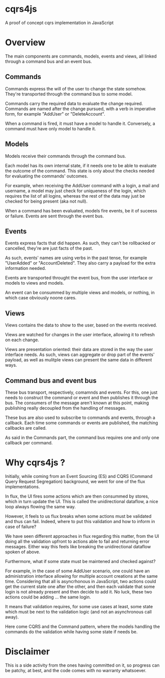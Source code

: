 # cqrs4js
A proof of concept cqrs implementation in JavaScript

# Overview

The main components are commands, models, events and views, all linked through a command bus and an event bus. 

## Commands

Commands express the will of the user to change the state somehow. They're transported through the command bus to some model. 

Commands carry the required data to evaluate the change required. Commands are named after the change pursued, with a verb in imperative form, for example "AddUser" or "DeleteAccount".

When a command is fired, it must have a model to handle it. Conversely, a command must have only model to handle it.

## Models 

Models receive their commands through the command bus.

Each model has its own internal state, if it needs one to be able to evaluate the outcome of the command. This state is only about the checks needed for evaluating the commands' outcomes. 

For example, when receiving the AddUser command with a login, a mail and username, a model may just check for uniqueness of the login, which requires the list of all logins, whereas the rest of the data may just be checked for being present (aka not null).

When a command has been evaluated, models fire events, be it of suceess or failure. Events are sent through the event bus.

## Events

Events express facts that did happen. As such, they can't be rollbacked or cancelled, they're are just facts of the past.

As such, events' names are using verbs in the past tense, for example "UserAdded" or "AccountDeleted". They also carry a payload for the extra information needed.

Events are transported throught the event bus, from the user interface or models to views and models.

An event can be consummed by multiple views and models, or nothing, in which case obviously noone cares. 

## Views

Views contains the data to show to the user, based on the events received. 

Views are watched for changes in the user interface, allowing it to refresh on each change.

Views are presentation oriented: their data are stored in the way the user interface needs. As such, views can aggregate or drop part of the events' payload, as well as mulitple views can present the same data in different ways.

## Command bus and event bus

These bus transport, respectively, comamnds and events. For this, one just needs to construct the command or event and then publishes it through the bus. The consumers of the message aren't known at this point, making publishing really decoupled from the handling of messages.

These bus are also used to subscribe to commands and events, through a callback. Each time some commands or events are published, the matching callbacks are called.

As said in the Commands part, the command bus requires one and only one callback per command. 

# Why cqrs4js ?

Initially, while coming from an Event Sourcing (ES) and CQRS (Command Query Request Segregation) background, we went for one of the flux implementations. 

In flux, the UI fires some actions which are then consummed by stores, which in turn update the UI. This is called the unidirectional dataflow, a nice loop always flowing the same way.

However, it feels to us flux breaks when some actions must be validated and thus can fail. Indeed, where to put this validation and how to inform in case of failure?

We have seen different approaches in flux regarding this matter, from the UI doing all the validation upfront to actions able to fail and returning error messages. Either way this feels like breaking the unidirectional dataflow spoken of above.

Furthermore, what if some state must be maintened and checked against? 

For example, in the case of some AddUser scenario, one could have an administration interface allowing for multiple account creations at the same time. Considering that all is asyncrhonous in JavaScript, two actions could get the current state one after the other, and then each validate that some login is not already present and then decide to add it. No luck, these two actions could be adding ... the same login.

It means that validation requires, for some use cases at least, some state which must be next to the validation logic (and not an asynchronous call away).

Here come CQRS and the Command pattern, where the models handling the commands do the validation while having some state if needs be.

# Disclaimer

This is a side activity from the ones having committed on it, so progress can be patchy, at best, and the code comes with no warranty whatsoever. 

